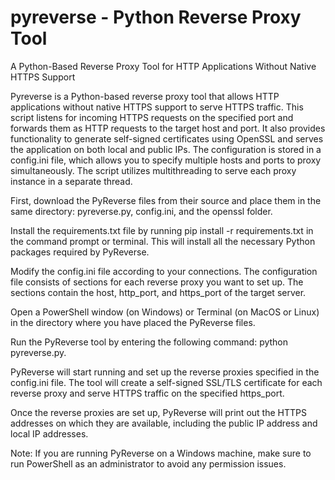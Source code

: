 # pyreverse - Python Reverse Proxy Tool
A Python-Based Reverse Proxy Tool for HTTP Applications Without Native HTTPS Support

Pyreverse is a Python-based reverse proxy tool that allows HTTP applications without native HTTPS support to serve HTTPS traffic. This script listens for incoming HTTPS requests on the specified port and forwards them as HTTP requests to the target host and port. It also provides functionality to generate self-signed certificates using OpenSSL and serves the application on both local and public IPs. The configuration is stored in a config.ini file, which allows you to specify multiple hosts and ports to proxy simultaneously. The script utilizes multithreading to serve each proxy instance in a separate thread.




First, download the PyReverse files from their source and place them in the same directory: pyreverse.py, config.ini, and the openssl folder.

Install the requirements.txt file by running pip install -r requirements.txt in the command prompt or terminal. This will install all the necessary Python packages required by PyReverse.

Modify the config.ini file according to your connections. The configuration file consists of sections for each reverse proxy you want to set up. The sections contain the host, http_port, and https_port of the target server.

Open a PowerShell window (on Windows) or Terminal (on MacOS or Linux) in the directory where you have placed the PyReverse files.

Run the PyReverse tool by entering the following command: python pyreverse.py.

PyReverse will start running and set up the reverse proxies specified in the config.ini file. The tool will create a self-signed SSL/TLS certificate for each reverse proxy and serve HTTPS traffic on the specified https_port.

Once the reverse proxies are set up, PyReverse will print out the HTTPS addresses on which they are available, including the public IP address and local IP addresses.

Note: If you are running PyReverse on a Windows machine, make sure to run PowerShell as an administrator to avoid any permission issues.
